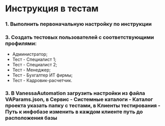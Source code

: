 # Инструкция в тестам

### 1. Выполнить первоначальную настройку по инструкции

### 3. Создать тестовых пользователей с соответствующими профилями:
- Администратор;
- Тест - Специалист 1;
- Тест - Специалист 2;
- Тест - Менеджер;
- Тест - Бухгалтер ИТ фирмы;
- Тест - Кадровик-расчетчик.

### 3. В VanessaAutomation загрузить настройки из файла VAParams.json, в Сервис - Системные каталоги - Каталог проекта указать папку с тестами, в Клиенты тестирования - Путь к инфобазе изменить в каждом клиенте путь до расположения базы